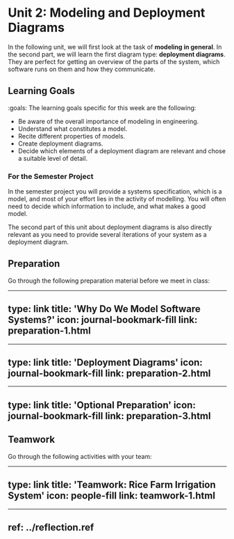 # Unit 2: Modeling and Deployment Diagrams

In the following unit, we will first look at the task of **modeling in general**. In the second part, we will learn the first diagram type: **deployment diagrams**. They are perfect for getting an overview of the parts of the system, which software runs on them and how they communicate. 


## Learning Goals

:goals: The learning goals specific for this week are the following:

- Be aware of the overall importance of modeling in engineering.
- Understand what constitutes a model.
- Recite different properties of models.
- Create deployment diagrams.
- Decide which elements of a deployment diagram are relevant and chose a suitable level of detail.


### For the Semester Project

In the semester project you will provide a systems specification, which is a model, and most of your effort lies in the activity of modelling. 
You will often need to decide which information to include, and what makes a good model. 

The second part of this unit about deployment diagrams is also directly relevant as you need to provide several iterations of your system as a deployment diagram.


## Preparation

Go through the following preparation material before we meet in class:


---
type: link
title: 'Why Do We Model Software Systems?'
icon: journal-bookmark-fill
link: preparation-1.html
---


---
type: link
title: 'Deployment Diagrams'
icon: journal-bookmark-fill
link: preparation-2.html
---


---
type: link
title: 'Optional Preparation'
icon: journal-bookmark-fill
link: preparation-3.html
---


## Teamwork

Go through the following activities with your team:


---
type: link
title: 'Teamwork: Rice Farm Irrigation System'
icon: people-fill
link: teamwork-1.html
---


---
ref: ../reflection.ref
---